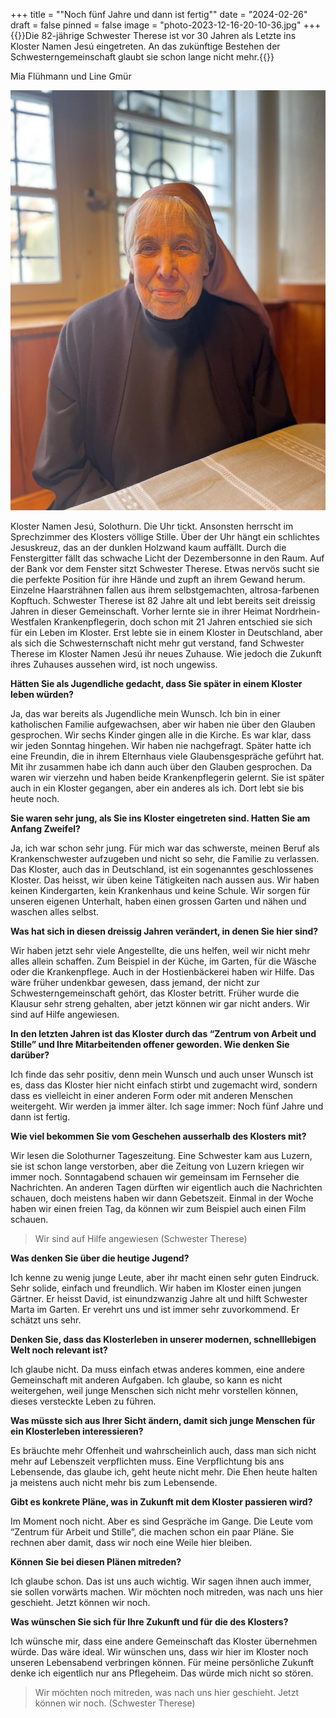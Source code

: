 +++
title = "\"Noch fünf Jahre und dann ist fertig\""
date = "2024-02-26"
draft = false
pinned = false
image = "photo-2023-12-16-20-10-36.jpg"
+++
{{<lead>}}Die 82-jährige Schwester Therese ist vor 30 Jahren als Letzte ins Kloster Namen Jesú eingetreten. An das zukünftige Bestehen der Schwesterngemeinschaft glaubt sie schon lange nicht mehr.{{</lead>}}

Mia Flühmann und Line Gmür

![Schwester Therese verfolgt gerne am Fenster des Sprechzimmers das Geschehen ausserhalb des Klosters Namen Jesú. (Fotografie von Mia Flühmann, 16.12.2023)](photo-2023-12-16-20-10-36.jpg)

Kloster Namen Jesú, Solothurn. Die Uhr tickt. Ansonsten herrscht im Sprechzimmer des Klosters völlige Stille. Über der Uhr hängt ein schlichtes Jesuskreuz, das an der dunklen Holzwand kaum auffällt. Durch die Fenstergitter fällt das schwache Licht der Dezembersonne in den Raum. Auf der Bank vor dem Fenster sitzt Schwester Therese. Etwas nervös sucht sie die perfekte Position für ihre Hände und zupft an ihrem Gewand herum. Einzelne Haarsträhnen fallen aus ihrem selbstgemachten, altrosa-farbenen Kopftuch. Schwester Therese ist 82 Jahre alt und lebt bereits seit dreissig Jahren in dieser Gemeinschaft. Vorher lernte sie in ihrer Heimat Nordrhein-Westfalen Krankenpflegerin, doch schon mit 21 Jahren entschied sie sich für ein Leben im Kloster. Erst lebte sie in einem Kloster in Deutschland, aber als sich die Schwesternschaft nicht mehr gut verstand, fand Schwester Therese im Kloster Namen Jesú ihr neues Zuhause. Wie jedoch die Zukunft ihres Zuhauses aussehen wird, ist noch ungewiss.

**Hätten Sie als Jugendliche gedacht, dass Sie später in einem Kloster leben würden?**

Ja, das war bereits als Jugendliche mein Wunsch. Ich bin in einer katholischen Familie aufgewachsen, aber wir haben nie über den Glauben gesprochen. Wir sechs Kinder gingen alle in die Kirche. Es war klar, dass wir jeden Sonntag hingehen. Wir haben nie nachgefragt. Später hatte ich eine Freundin, die in ihrem Elternhaus viele Glaubensgespräche geführt hat. Mit ihr zusammen habe ich dann auch über den Glauben gesprochen. Da waren wir vierzehn und haben beide Krankenpflegerin gelernt. Sie ist später auch in ein Kloster gegangen, aber ein anderes als ich. Dort lebt sie bis heute noch.

**Sie waren sehr jung, als Sie ins Kloster eingetreten sind. Hatten Sie am Anfang Zweifel?**

Ja, ich war schon sehr jung. Für mich war das schwerste, meinen Beruf als Krankenschwester aufzugeben und nicht so sehr, die Familie zu verlassen. Das Kloster, auch das in Deutschland, ist ein sogenanntes geschlossenes Kloster. Das heisst, wir üben keine Tätigkeiten nach aussen aus. Wir haben keinen Kindergarten, kein Krankenhaus und keine Schule. Wir sorgen für unseren eigenen Unterhalt, haben einen grossen Garten und nähen und waschen alles selbst. 

**Was hat sich in diesen dreissig Jahren verändert, in denen Sie hier sind?**

Wir haben jetzt sehr viele Angestellte, die uns helfen, weil wir nicht mehr alles allein schaffen. Zum Beispiel in der Küche, im Garten, für die Wäsche oder die Krankenpflege. Auch in der Hostienbäckerei haben wir Hilfe. Das wäre früher undenkbar gewesen, dass jemand, der nicht zur Schwesterngemeinschaft gehört, das Kloster betritt. Früher wurde die Klausur sehr streng gehalten, aber jetzt können wir gar nicht anders. Wir sind auf Hilfe angewiesen.

**In den letzten Jahren ist das Kloster durch das “Zentrum von Arbeit und Stille” und Ihre Mitarbeitenden offener geworden. Wie denken Sie darüber?**

Ich finde das sehr positiv, denn mein Wunsch und auch unser Wunsch ist es, dass das Kloster hier nicht einfach stirbt und zugemacht wird, sondern dass es vielleicht in einer anderen Form oder mit anderen Menschen weitergeht. Wir werden ja immer älter. Ich sage immer: Noch fünf Jahre und dann ist fertig.

**Wie viel bekommen Sie vom Geschehen ausserhalb des Klosters mit?**

Wir lesen die Solothurner Tageszeitung. Eine Schwester kam aus Luzern, sie ist schon lange verstorben, aber die Zeitung von Luzern kriegen wir immer noch. Sonntagabend schauen wir gemeinsam im Fernseher die Nachrichten. An anderen Tagen dürften wir eigentlich auch die Nachrichten schauen, doch meistens haben wir dann Gebetszeit. Einmal in der Woche haben wir einen freien Tag, da können wir zum Beispiel auch einen Film schauen.

> Wir sind auf Hilfe angewiesen (Schwester Therese)

**Was denken Sie über die heutige Jugend?**

Ich kenne zu wenig junge Leute, aber ihr macht einen sehr guten Eindruck. Sehr solide, einfach und freundlich. Wir haben im Kloster einen jungen Gärtner. Er heisst David, ist einundzwanzig Jahre alt und hilft Schwester Marta im Garten. Er verehrt uns und ist immer sehr zuvorkommend. Er schätzt uns sehr.

**Denken Sie, dass das Klosterleben in unserer modernen, schnelllebigen Welt noch relevant ist?**

Ich glaube nicht. Da muss einfach etwas anderes kommen, eine andere Gemeinschaft mit anderen Aufgaben. Ich glaube, so kann es nicht weitergehen, weil junge Menschen sich nicht mehr vorstellen können, dieses versteckte Leben zu führen.

**Was müsste sich aus Ihrer Sicht ändern, damit sich junge Menschen für ein Klosterleben interessieren?**

Es bräuchte mehr Offenheit und wahrscheinlich auch, dass man sich nicht mehr auf Lebenszeit verpflichten muss. Eine Verpflichtung bis ans Lebensende, das glaube ich, geht heute nicht mehr. Die Ehen heute halten ja meistens auch nicht mehr bis zum Lebensende.

**Gibt es konkrete Pläne, was in Zukunft mit dem Kloster passieren wird?**

Im Moment noch nicht. Aber es sind Gespräche im Gange. Die Leute vom “Zentrum für Arbeit und Stille”, die machen schon ein paar Pläne. Sie rechnen aber damit, dass wir noch eine Weile hier bleiben.

**Können Sie bei diesen Plänen mitreden?**

Ich glaube schon. Das ist uns auch wichtig. Wir sagen ihnen auch immer, sie sollen vorwärts machen. Wir möchten noch mitreden, was nach uns hier geschieht. Jetzt können wir noch.

**Was wünschen Sie sich für Ihre Zukunft und für die des Klosters?**

Ich wünsche mir, dass eine andere Gemeinschaft das Kloster übernehmen würde. Das wäre ideal. Wir wünschen uns, dass wir hier im Kloster noch unseren Lebensabend verbringen können. Für meine persönliche Zukunft denke ich eigentlich nur ans Pflegeheim. Das würde mich nicht so stören.

> Wir möchten noch mitreden, was nach uns hier geschieht. Jetzt können wir noch. (Schwester Therese)
